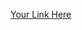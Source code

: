 [Your Link Here](https://drive.google.com/drive/folders/194R61HaToxkq1rQBiQTlidFUOuokokum?usp=drive_link)
